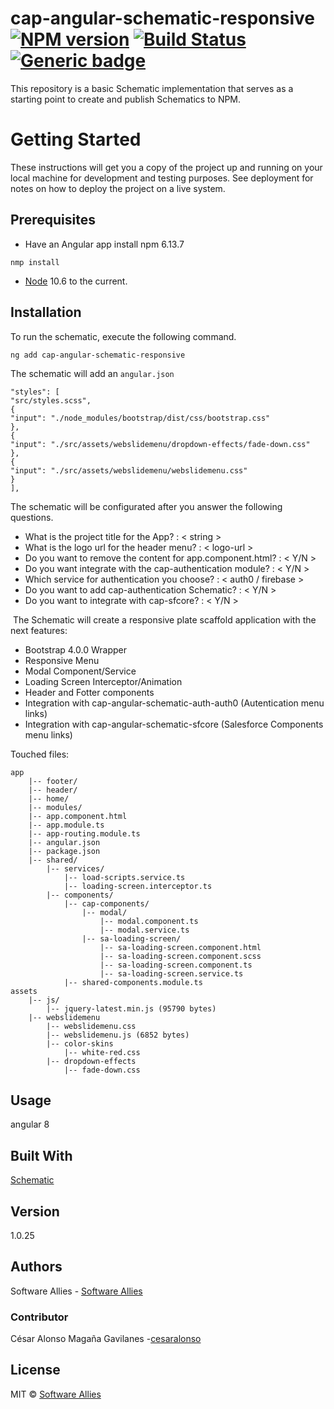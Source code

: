# cap-angular-schematic-responsive  [![NPM version](https://badge.fury.io/js/CAP.svg)](https://npmjs.org/package/CAP) [![Build Status](https://travis-ci.org/Elena%20M.%20Sarabia/CAP.svg?branch=master)](https://travis-ci.org/Elena%20M.%20Sarabia/CAP) [![Generic badge](https://img.shields.io/badge/CAP-Active-<COLOR>.svg)](https://shields.io/)
 This repository is a basic Schematic implementation that serves as a starting point to create and publish Schematics to NPM. 
 
# Getting Started
 These instructions will get you a copy of the project up and running on your local machine for development and testing purposes. See deployment for notes on how to deploy the project on a live system.

## Prerequisites
* Have an Angular app 
install  npm 6.13.7 
```	
nmp install 
```
* [Node](https://nodejs.org/en/download/current) 10.6 to the current. 


## Installation
To run the schematic, execute the following command.
```
ng add cap-angular-schematic-responsive 
```

The schematic will add an `angular.json` 

```
"styles": [
"src/styles.scss",
{
"input": "./node_modules/bootstrap/dist/css/bootstrap.css"
},
{
"input": "./src/assets/webslidemenu/dropdown-effects/fade-down.css"
},
{
"input": "./src/assets/webslidemenu/webslidemenu.css"
}
], 
```
The schematic will be configurated after you answer the following questions.

* What is the project title for the App? : < string >
* What is the logo url for the header menu? : < logo-url >
* Do you want to remove the content for app.component.html? : < Y/N >
* Do you want integrate with the cap-authentication module? : < Y/N >
* Which service for authentication you choose? : < auth0 / firebase >
* Do you want to add cap-authentication Schematic? : < Y/N >
* Do you want to integrate with cap-sfcore? : < Y/N >

​
The Schematic will create a responsive plate scaffold application with the next features:

- Bootstrap 4.0.0 Wrapper
- Responsive Menu
- Modal Component/Service
- Loading Screen Interceptor/Animation
- Header and Fotter components
- Integration with cap-angular-schematic-auth-auth0 (Autentication menu links)
- Integration with cap-angular-schematic-sfcore (Salesforce Components menu links)

Touched files:

```
app
    |-- footer/
    |-- header/
    |-- home/
	|-- modules/
	|-- app.component.html
    |-- app.module.ts  
    |-- app-routing.module.ts
    |-- angular.json
    |-- package.json
	|-- shared/
	    |-- services/
            |-- load-scripts.service.ts
	        |-- loading-screen.interceptor.ts
	    |-- components/
            |-- cap-components/
                |-- modal/
                    |-- modal.component.ts
                    |-- modal.service.ts
                |-- sa-loading-screen/
                    |-- sa-loading-screen.component.html
                    |-- sa-loading-screen.component.scss
                    |-- sa-loading-screen.component.ts
                    |-- sa-loading-screen.service.ts
            |-- shared-components.module.ts
assets
    |-- js/
        |-- jquery-latest.min.js (95790 bytes)
    |-- webslidemenu
        |-- webslidemenu.css
        |-- webslidemenu.js (6852 bytes)
        |-- color-skins
            |-- white-red.css
        |-- dropdown-effects
            |-- fade-down.css
```

## Usage
angular 8

## Built With
[Schematic](https://www.schematics.com/)

## Version 
1.0.25

## Authors
Software Allies - [Software Allies](https://github.com/software-allies)
​
### Contributor 
César Alonso Magaña Gavilanes -[cesaralonso](https://github.com/cesaralonso)

## License
MIT © [Software Allies](https://github.com/software-allies/cap-angular-schematic-responsive)